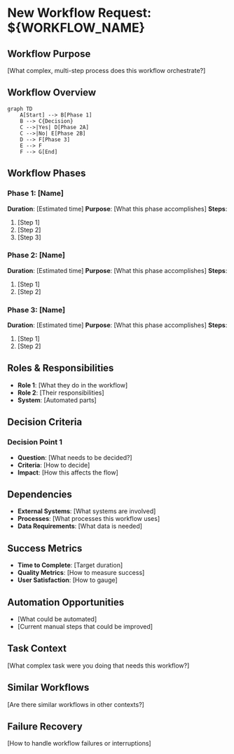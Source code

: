 # New Workflow Request: ${WORKFLOW_NAME}

## Workflow Purpose
[What complex, multi-step process does this workflow orchestrate?]

## Workflow Overview
```mermaid
graph TD
    A[Start] --> B[Phase 1]
    B --> C{Decision}
    C -->|Yes| D[Phase 2A]
    C -->|No| E[Phase 2B]
    D --> F[Phase 3]
    E --> F
    F --> G[End]
```

## Workflow Phases

### Phase 1: [Name]
**Duration**: [Estimated time]
**Purpose**: [What this phase accomplishes]
**Steps**:
1. [Step 1]
2. [Step 2]
3. [Step 3]

### Phase 2: [Name]
**Duration**: [Estimated time]
**Purpose**: [What this phase accomplishes]
**Steps**:
1. [Step 1]
2. [Step 2]

### Phase 3: [Name]
**Duration**: [Estimated time]
**Purpose**: [What this phase accomplishes]
**Steps**:
1. [Step 1]
2. [Step 2]

## Roles & Responsibilities
- **Role 1**: [What they do in the workflow]
- **Role 2**: [Their responsibilities]
- **System**: [Automated parts]

## Decision Criteria
### Decision Point 1
- **Question**: [What needs to be decided?]
- **Criteria**: [How to decide]
- **Impact**: [How this affects the flow]

## Dependencies
- **External Systems**: [What systems are involved]
- **Processes**: [What processes this workflow uses]
- **Data Requirements**: [What data is needed]

## Success Metrics
- **Time to Complete**: [Target duration]
- **Quality Metrics**: [How to measure success]
- **User Satisfaction**: [How to gauge]

## Automation Opportunities
- [What could be automated]
- [Current manual steps that could be improved]

## Task Context
[What complex task were you doing that needs this workflow?]

## Similar Workflows
[Are there similar workflows in other contexts?]

## Failure Recovery
[How to handle workflow failures or interruptions]